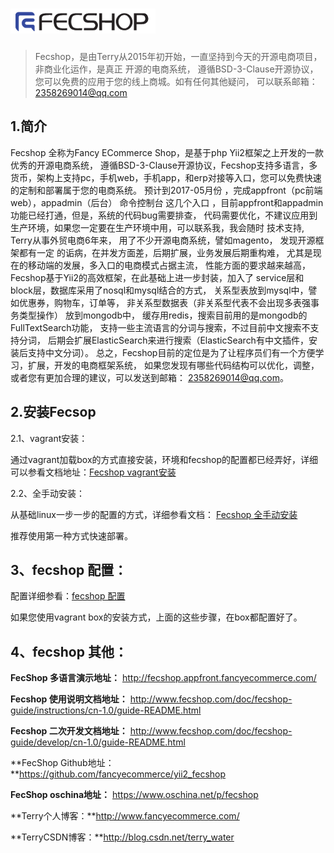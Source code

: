 ![Fecshop 介绍](images/fecshop_logo.png)
====================

> Fecshop，是由Terry从2015年初开始，一直坚持到今天的开源电商项目，非商业化运作，是真正
> 开源的电商系统， 遵循BSD-3-Clause开源协议，您可以免费的应用于您的线上商城。如有任何其他疑问，
> 可以联系邮箱：2358269014@qq.com


1.简介
------------

Fecshop 全称为Fancy ECommerce Shop，是基于php Yii2框架之上开发的一款优秀的开源电商系统，
遵循BSD-3-Clause开源协议，Fecshop支持多语言，多货币，架构上支持pc，手机web，手机app，和erp对接等入口，您可以免费快速的定制和部署属于您的电商系统。
预计到2017-05月份 ，完成appfront（pc前端web），appadmin（后台）
命令控制台 这几个入口 ，目前appfront和appadmin功能已经打通，但是，系统的代码bug需要排查，
代码需要优化，不建议应用到生产环境，如果您一定要在生产环境中用，可以联系我，我会随时
技术支持,
Terry从事外贸电商6年来， 用了不少开源电商系统，譬如magento，
发现开源框架都有一定 的诟病，在并发方面差，后期扩展，业务发展后期重构难， 
尤其是现在的移动端的发展，多入口的电商模式占据主流， 
性能方面的要求越来越高，Fecshop基于Yii2的高效框架，在此基础上进一步封装，加入了
service层和block层，数据库采用了nosql和mysql结合的方式， 
关系型表放到mysql中，譬如优惠券，购物车，订单等， 
非关系型数据表（非关系型代表不会出现多表强事务类型操作） 放到mongodb中，
缓存用redis，搜索目前用的是mongodb的FullTextSearch功能，
支持一些主流语言的分词与搜索，不过目前中文搜索不支持分词，
后期会扩展ElasticSearch来进行搜索（ElasticSearch有中文插件，安装后支持中文分词）。
总之，Fecshop目前的定位是为了让程序员们有一个方便学习，扩展，开发的电商框架系统，
如果您发现有哪些代码结构可以优化，调整，或者您有更加合理的建议，可以发送到邮箱：
2358269014@qq.com。

2.安装Fecsop
------------

2.1、vagrant安装：

通过vagrant加载box的方式直接安装，环境和fecshop的配置都已经弄好，详细可以参看文档地址：[Fecshop vagrant安装](http://www.fecshop.com/doc/fecshop-guide/develop/cn-1.0/guide-fecshop-about-vagrantinstall.html)


2.2、全手动安装：

从基础linux一步一步的配置的方式，详细参看文档： [Fecshop 全手动安装](http://www.fecshop.com/doc/fecshop-guide/develop/cn-1.0/guide-fecshop-about-hand-install.html)

推荐使用第一种方式快速部署。

3、fecshop 配置：
----------------

配置详细参看：[fecshop 配置](http://www.fecshop.com/doc/fecshop-guide/develop/cn-1.0/guide-fecshop-about-config.html)

如果您使用vagrant box的安装方式，上面的这些步骤，在box都配置好了。



4、fecshop 其他：
----------------

**FecShop 多语言演示地址：** http://fecshop.appfront.fancyecommerce.com/

**Fecshop 使用说明文档地址：** http://www.fecshop.com/doc/fecshop-guide/instructions/cn-1.0/guide-README.html

**Fecshop 二次开发文档地址：** http://www.fecshop.com/doc/fecshop-guide/develop/cn-1.0/guide-README.html

**FecShop Github地址：**https://github.com/fancyecommerce/yii2_fecshop

**FecShop oschina地址：** https://www.oschina.net/p/fecshop

**Terry个人博客：**http://www.fancyecommerce.com/

**TerryCSDN博客：**http://blog.csdn.net/terry_water














